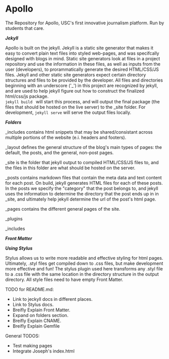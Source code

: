 # Apollo
The Repository for Apollo, USC's first innovative journalism platform. Run by students that care.

***Jekyll***

Apollo is built on the jekyll. Jekyll is a static site generator that makes it easy to convert plain text files into styled web-pages, and was specifcally designed with blogs in mind. Static site generators look at files in a project repository and use the information in these files, as well as inputs from the user (developers), to prorammatically generate the desired HTML/CSS/JS files. Jekyll and other static site generators expect certain directory structures and files to be provided by the developer. All files and directories beginning with an underscore ('_') in this project are recognized by jekyll, and are used to help jekyll figure out how to construct the finalized html/css/js package. <code> jekyll build </code> will start this process, and will output the final package (the files that should be hosted on the live server) to the _site folder. For development, <code>jekyll serve</code> will serve the output files locally.

***Folders***

_includes contains html snippets that may be shared/consistant across multiple portions of the website (e.i. headers and footers).

_layout defines the general structure of the blog's main types of pages: the default, the posts, and the general, non-post pages.

_site is the folder that jekyll output to compiled HTML/CSS/JS files to, and the files in this folder are what should be hosted on the server.

_posts contains markdown files that contain the meta data and text content for each post. On build, jekyll generates HTML files for each of these posts. In the posts we specify the "category" that the post belongs to, and jekyll uses the information to determine the directory that the post ends up in in _site, and ultimately help jekyll determine the url of the post's html page.  

_pages contains the different general pages of the site.

_plugins

_includes

***Front Matter***


***Using Stylus***

Stylus allows us to write more readable and effective styling for html pages. Ultimately, .styl files get compiled down to .css files, but make development more effective and fun! The stylus plugin used here transforms any .styl file to a .css file with the same location in the directory structure in the output directory. All style files need to have empty Front Matter.


TODO for README.md:
- Link to jeckyll docs in different places.
- Link to Stylus docs.
- Breifly Explain Front Matter.
- Expand on folders section.
- Breifly Explain CNAME.
- Breifly Explain Gemfile

General TODOS:
- Test making pages
- Integrate Joseph's index.html